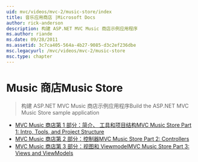 ```yaml
---
uid: mvc/videos/mvc-2/music-store/index
title: 音乐应用商店 |Microsoft Docs
author: rick-anderson
description: 构建 ASP.NET MVC Music 商店示例应用程序
ms.author: riande
ms.date: 09/28/2011
ms.assetid: 3c7ca405-564a-4b27-9085-d3c2ef236dbe
msc.legacyurl: /mvc/videos/mvc-2/music-store
msc.type: chapter
---
```

<a name="music-store"></a><span data-ttu-id="afc02-103">Music 商店</span><span class="sxs-lookup"><span data-stu-id="afc02-103">Music Store</span></span>
====================
> <span data-ttu-id="afc02-104">构建 ASP.NET MVC Music 商店示例应用程序</span><span class="sxs-lookup"><span data-stu-id="afc02-104">Build the ASP.NET MVC Music Store sample application</span></span>


- [<span data-ttu-id="afc02-105">MVC Music 商店第 1 部分：简介、 工具和项目结构</span><span class="sxs-lookup"><span data-stu-id="afc02-105">MVC Music Store Part 1: Intro, Tools, and Project Structure</span></span>](mvc-music-store-part-1-intro-tools-and-project-structure.md)
- [<span data-ttu-id="afc02-106">MVC Music 商店第 2 部分：控制器</span><span class="sxs-lookup"><span data-stu-id="afc02-106">MVC Music Store Part 2: Controllers</span></span>](mvc-music-store-part-2-controllers.md)
- [<span data-ttu-id="afc02-107">MVC Music 商店第 3 部分：视图和 Viewmodel</span><span class="sxs-lookup"><span data-stu-id="afc02-107">MVC Music Store Part 3: Views and ViewModels</span></span>](mvc-music-store-part-3-views-and-viewmodels.md)

